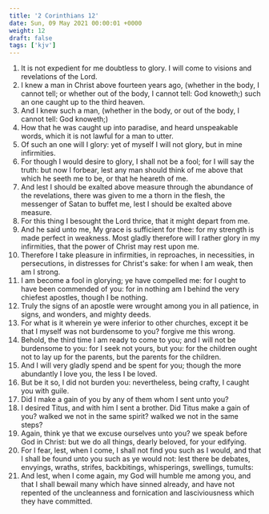 ```yaml
---
title: '2 Corinthians 12'
date: Sun, 09 May 2021 00:00:01 +0000
weight: 12
draft: false
tags: ['kjv'] 
---
```


1. It is not expedient for me doubtless to glory. I will come to visions and revelations of the Lord.
2. I knew a man in Christ above fourteen years ago, (whether in the body, I cannot tell; or whether out of the body, I cannot tell: God knoweth;) such an one caught up to the third heaven.
3. And I knew such a man, (whether in the body, or out of the body, I cannot tell: God knoweth;)
4. How that he was caught up into paradise, and heard unspeakable words, which it is not lawful for a man to utter.
5. Of such an one will I glory: yet of myself I will not glory, but in mine infirmities.
6. For though I would desire to glory, I shall not be a fool; for I will say the truth: but now I forbear, lest any man should think of me above that which he seeth me to be, or that he heareth of me.
7. And lest I should be exalted above measure through the abundance of the revelations, there was given to me a thorn in the flesh, the messenger of Satan to buffet me, lest I should be exalted above measure.
8. For this thing I besought the Lord thrice, that it might depart from me.
9. And he said unto me, My grace is sufficient for thee: for my strength is made perfect in weakness. Most gladly therefore will I rather glory in my infirmities, that the power of Christ may rest upon me.
10. Therefore I take pleasure in infirmities, in reproaches, in necessities, in persecutions, in distresses for Christ's sake: for when I am weak, then am I strong.
11. I am become a fool in glorying; ye have compelled me: for I ought to have been commended of you: for in nothing am I behind the very chiefest apostles, though I be nothing.
12. Truly the signs of an apostle were wrought among you in all patience, in signs, and wonders, and mighty deeds.
13. For what is it wherein ye were inferior to other churches, except it be that I myself was not burdensome to you? forgive me this wrong.
14. Behold, the third time I am ready to come to you; and I will not be burdensome to you: for I seek not yours, but you: for the children ought not to lay up for the parents, but the parents for the children.
15. And I will very gladly spend and be spent for you; though the more abundantly I love you, the less I be loved.
16. But be it so, I did not burden you: nevertheless, being crafty, I caught you with guile.
17. Did I make a gain of you by any of them whom I sent unto you?
18. I desired Titus, and with him I sent a brother. Did Titus make a gain of you? walked we not in the same spirit? walked we not in the same steps?
19. Again, think ye that we excuse ourselves unto you? we speak before God in Christ: but we do all things, dearly beloved, for your edifying.
20. For I fear, lest, when I come, I shall not find you such as I would, and that I shall be found unto you such as ye would not: lest there be debates, envyings, wraths, strifes, backbitings, whisperings, swellings, tumults:
21. And lest, when I come again, my God will humble me among you, and that I shall bewail many which have sinned already, and have not repented of the uncleanness and fornication and lasciviousness which they have committed.
